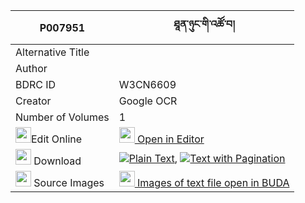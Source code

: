 |P007951|ཐཱན་ཉུང་གི་འཚོ་བ། 
| --- | --- 
|Alternative Title |
|Author | 
|BDRC ID | W3CN6609
|Creator | Google OCR
|Number of Volumes| 1
|<img width="25" src="https://img.icons8.com/color/25/000000/edit-property.png">Edit Online| [<img width="25" src="https://avatars.githubusercontent.com/u/45091458?s=200&v=4"> Open in Editor](http://editor.openpecha.org/P007951)
|<img width="25" src="https://img.icons8.com/fluent/48/000000/download-2.png"/>  Download | [![](https://img.icons8.com/color/20/000000/txt.png)Plain Text](https://github.com/Openpecha/P007951/releases/download/v2/ten_nyung_gi_tsowa_plain_P007951.zip), [![](https://img.icons8.com/color/20/000000/txt.png)Text with Pagination](https://github.com/Openpecha/P007951/releases/download/v2/ten_nyung_gi_tsowa_pages_P007951.zip)
|<img width="25" src="https://img.icons8.com/plasticine/100/000000/pictures-folder.png"/>  Source Images | [<img width="25" src="https://library.bdrc.io/icons/BUDA-small.svg"> Images of text file open in BUDA](https://library.bdrc.io/show/bdr:W3CN6609)
